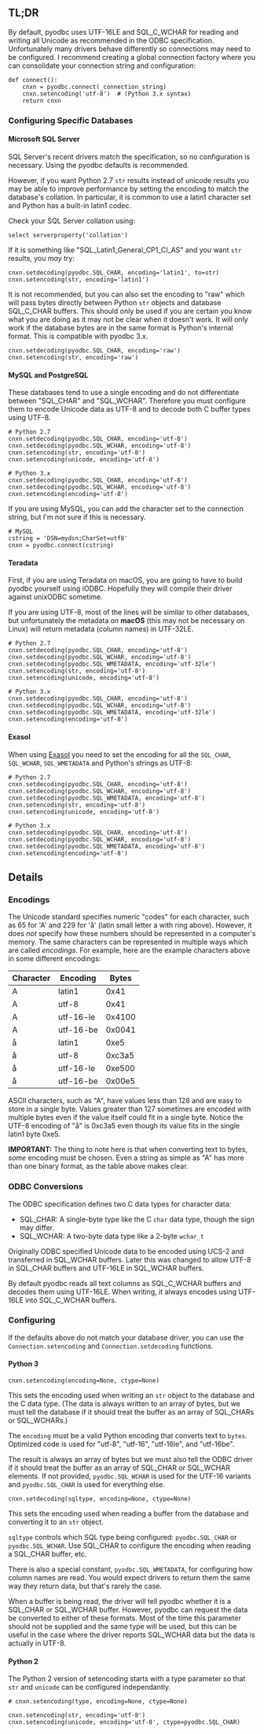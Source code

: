 ## TL;DR

By default, pyodbc uses UTF-16LE and SQL_C_WCHAR for reading and writing all Unicode as
recommended in the ODBC specification.  Unfortunately many drivers behave differently so
connections may need to be configured.  I recommend creating a global connection factory where
you can consolidate your connection string and configuration:

    def connect():
        cnxn = pyodbc.connect(_connection_string)
        cnxn.setencoding('utf-8')  # (Python 3.x syntax)
        return cnxn

### Configuring Specific Databases

#### Microsoft SQL Server

SQL Server's recent drivers match the specification, so no configuration is necessary.  Using
the pyodbc defaults is recommended.

However, if you want Python 2.7 `str` results instead of unicode results you may be able to
improve performance by setting the encoding to match the database's collation.  In particular,
it is common to use a latin1 character set and Python has a built-in latin1 codec.

Check your SQL Server collation using:

    select serverproperty('collation')

If it is something like "SQL_Latin1_General_CP1_CI_AS" and you want `str` results, you *may*
try:

    cnxn.setdecoding(pyodbc.SQL_CHAR, encoding='latin1', to=str)
    cnxn.setencoding(str, encoding='latin1')

It is not recommended, but you can also set the encoding to "raw" which will pass bytes
directly between Python `str` objects and database SQL_C_CHAR buffers.  This should only be
used if you are certain you know what you are doing as it may not be clear when it doesn't
work.  It will only work if the database bytes are in the same format is Python's internal
format.  This is compatible with pyodbc 3.x.

    cnxn.setdecoding(pyodbc.SQL_CHAR, encoding='raw')
    cnxn.setencoding(str, encoding='raw')


#### MySQL and PostgreSQL

These databases tend to use a single encoding and do not differentiate between "SQL_CHAR" and
"SQL_WCHAR".  Therefore you must configure them to encode Unicode data as UTF-8 and to decode
both C buffer types using UTF-8.

    # Python 2.7
    cnxn.setdecoding(pyodbc.SQL_CHAR, encoding='utf-8')
    cnxn.setdecoding(pyodbc.SQL_WCHAR, encoding='utf-8')
    cnxn.setencoding(str, encoding='utf-8')
    cnxn.setencoding(unicode, encoding='utf-8')

    # Python 3.x
    cnxn.setdecoding(pyodbc.SQL_CHAR, encoding='utf-8')
    cnxn.setdecoding(pyodbc.SQL_WCHAR, encoding='utf-8')
    cnxn.setencoding(encoding='utf-8')

If you are using MySQL, you can add the character set to the connection string, but I'm not
sure if this is necessary.

    # MySQL
    cstring = 'DSN=mydsn;CharSet=utf8'
    cnxn = pyodbc.connect(cstring)

#### Teradata

First, if you are using Teradata on macOS, you are going to have to build pyodbc yourself using
iODBC.  Hopefully they will compile their driver against unixODBC sometime.

If you are using UTF-8, most of the lines will be similar to other databases, but unfortunately
the metadata on **macOS** (this may not be necessary on Linux) will return metadata (column
names) in UTF-32LE.

    # Python 2.7
    cnxn.setdecoding(pyodbc.SQL_CHAR, encoding='utf-8')
    cnxn.setdecoding(pyodbc.SQL_WCHAR, encoding='utf-8')
    cnxn.setdecoding(pyodbc.SQL_WMETADATA, encoding='utf-32le')
    cnxn.setencoding(str, encoding='utf-8')
    cnxn.setencoding(unicode, encoding='utf-8')

    # Python 3.x
    cnxn.setdecoding(pyodbc.SQL_CHAR, encoding='utf-8')
    cnxn.setdecoding(pyodbc.SQL_WCHAR, encoding='utf-8')
    cnxn.setdecoding(pyodbc.SQL_WMETADATA, encoding='utf-32le')
    cnxn.setencoding(encoding='utf-8')

#### Exasol

When using [Exasol](http://www.exasol.com/) you need to set the encoding for all the `SQL_CHAR`,
`SQL_WCHAR`, `SQL_WMETADATA` and Python's strings as UTF-8:

    # Python 2.7
    cnxn.setdecoding(pyodbc.SQL_CHAR, encoding='utf-8')
    cnxn.setdecoding(pyodbc.SQL_WCHAR, encoding='utf-8')
    cnxn.setdecoding(pyodbc.SQL_WMETADATA, encoding='utf-8')
    cnxn.setencoding(str, encoding='utf-8')
    cnxn.setencoding(unicode, encoding='utf-8')

    # Python 3.x
    cnxn.setdecoding(pyodbc.SQL_CHAR, encoding='utf-8')
    cnxn.setdecoding(pyodbc.SQL_WCHAR, encoding='utf-8')
    cnxn.setdecoding(pyodbc.SQL_WMETADATA, encoding='utf-8')
    cnxn.setencoding(encoding='utf-8')


## Details

### Encodings

The Unicode standard specifies numeric "codes" for each character, such as 65 for 'A' and 229
for 'å' (latin small letter a with ring above).  However, it does *not* specify how these
numbers should be represented in a computer's memory.  The same characters can be represented
in multiple ways which are called *encodings*. For example, here are the example characters
above in some different encodings:

| Character | Encoding  |  Bytes |
| --------- | --------  |  ----- |
| A         | latin1    |   0x41 |
| A         | utf-8     |   0x41 |
| A         | utf-16-le | 0x4100 |
| A         | utf-16-be | 0x0041 |
| å         | latin1    |   0xe5 |
| å         | utf-8     | 0xc3a5 |
| å         | utf-16-le | 0xe500 |
| å         | utf-16-be | 0x00e5 |

ASCII characters, such as "A", have values less than 128 and are easy to store in a single
byte.  Values greater than 127 sometimes are encoded with multiple bytes even if the value
itself could fit in a single byte.  Notice the UTF-8 encoding of "å" is 0xc3a5 even though its
value fits in the single latin1 byte 0xe5.

**IMPORTANT:** The thing to note here is that when converting text to bytes, *some* encoding
must be chosen.  Even a string as simple as "A" has more than one binary format, as the table
above makes clear.

### ODBC Conversions

The ODBC specification defines two C data types for character data:

* SQL_CHAR: A single-byte type like the C `char` data type, though the sign may differ.
* SQL_WCHAR: A two-byte data type like a 2-byte `wchar_t`

Originally ODBC specified Unicode data to be encoded using UCS-2 and transferred in SQL_WCHAR
buffers.  Later this was changed to allow UTF-8 in SQL_CHAR buffers and UTF-16LE in SQL_WCHAR
buffers.

By default pyodbc reads all text columns as SQL_C_WCHAR buffers and decodes them using UTF-16LE.
When writing, it always encodes using UTF-16LE into SQL_C_WCHAR buffers.

### Configuring

If the defaults above do not match your database driver, you can use the
`Connection.setencoding` and `Connection.setdecoding` functions.

#### Python 3

    cnxn.setencoding(encoding=None, ctype=None)

This sets the encoding used when writing an `str` object to the database and the C data type.
(The data is always written to an array of bytes, but we must tell the database if it should
treat the buffer as an array of SQL_CHARs or SQL_WCHARs.)

The `encoding` must be a valid Python encoding that converts text to `bytes`.  Optimized code
is used for "utf-8", "utf-16", "utf-16le", and "utf-16be".

The result is always an array of bytes but we must also tell the ODBC driver if it should treat
the buffer as an array of SQL_CHAR or SQL_WCHAR elements.  If not provided, `pyodbc.SQL_WCHAR`
is used for the UTF-16 variants and `pyodbc.SQL_CHAR` is used for everything else.

    cnxn.setdecoding(sqltype, encoding=None, ctype=None)

This sets the encoding used when reading a buffer from the database and converting it to an
`str` object.

`sqltype` controls which SQL type being configured: `pyodbc.SQL_CHAR` or `pyodbc.SQL_WCHAR`.
Use SQL_CHAR to configure the encoding when reading a SQL_CHAR buffer, etc.

There is also a special constant, `pyodbc.SQL_WMETADATA`, for configuring how column names are
read.  You would expect drivers to return them the same way they return data, but that's rarely
the case.

When a buffer is being read, the driver will tell pyodbc whether it is a SQL_CHAR or SQL_WCHAR
buffer.  However, pyodbc can request the data be converted to either of these formats.  Most of
the time this parameter should not be supplied and the same type will be used, but this can be
useful in the case where the driver reports SQL_WCHAR data but the data is actually in UTF-8.

#### Python 2

The Python 2 version of setencoding starts with a type parameter so that `str` and `unicode`
can be configured independantly.

    # cnxn.setencoding(type, encoding=None, ctype=None)

    cnxn.setencoding(str, encoding='utf-8')
    cnxn.setencoding(unicode, encoding='utf-8', ctype=pyodbc.SQL_CHAR)
